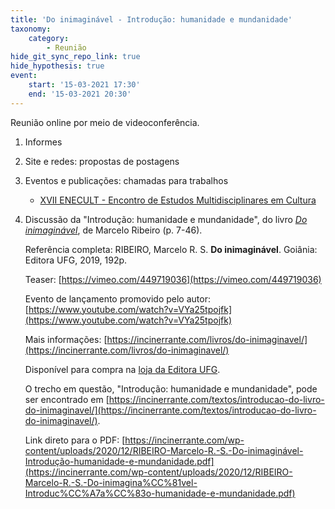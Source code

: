 ```yaml
---
title: 'Do inimaginável - Introdução: humanidade e mundanidade'
taxonomy:
    category:
        - Reunião
hide_git_sync_repo_link: true
hide_hypothesis: true
event:
    start: '15-03-2021 17:30'
    end: '15-03-2021 20:30'
---
```


Reunião online por meio de videoconferência.

1. Informes

2. Site e redes: propostas de postagens

3. Eventos e publicações: chamadas para trabalhos

    * [XVII ENECULT - Encontro de Estudos Multidisciplinares em Cultura](http://www.cult.ufba.br/enecult/)

4. Discussão da "Introdução: humanidade e mundanidade", do livro *[Do inimaginável](https://incinerrante.com/livros/do-inimaginavel/)*, de Marcelo Ribeiro (p. 7-46).

    Referência completa:
    RIBEIRO, Marcelo R. S. **Do inimaginável**. Goiânia: Editora UFG, 2019, 192p.

    Teaser: [https://vimeo.com/449719036](https://vimeo.com/449719036)

    Evento de lançamento promovido pelo autor: [https://www.youtube.com/watch?v=VYa25tpojfk](https://www.youtube.com/watch?v=VYa25tpojfk)

    Mais informações: [https://incinerrante.com/livros/do-inimaginavel/](https://incinerrante.com/livros/do-inimaginavel/)

    Disponível para compra na [loja da Editora UFG](https://loja.editora.ufg.br/Categoria/do-inimaginavel-75/p).

    O trecho em questão, "Introdução: humanidade e mundanidade", pode ser encontrado em [https://incinerrante.com/textos/introducao-do-livro-do-inimaginavel/](https://incinerrante.com/textos/introducao-do-livro-do-inimaginavel/).

    Link direto para o PDF: [https://incinerrante.com/wp-content/uploads/2020/12/RIBEIRO-Marcelo-R.-S.-Do-inimaginável-Introdução-humanidade-e-mundanidade.pdf](https://incinerrante.com/wp-content/uploads/2020/12/RIBEIRO-Marcelo-R.-S.-Do-inimagina%CC%81vel-Introduc%CC%A7a%CC%83o-humanidade-e-mundanidade.pdf)